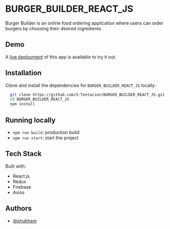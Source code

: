 # BURGER_BUILDER_REACT_JS

Burger Builder is an online food ordering application where users can order burgers by choosing their desired ingredients.

## Demo

A [live deployment](https://burgerbuildup.netlify.app/) of this app is available to try it out.


## Installation 

Clone and install the dependencies for `BURGER_BUILDER_REACT_JS` locally:

```bash 
  git clone https://github.com/S-Tentacion/BURGER_BUILDER_REACT_JS.git
  cd BURGER_BUILDER_REACT_JS
  npm install
```
    
## Running locally

* `npm run build`: production build
* `npm run start`: start the project

## Tech Stack

Built with:

* React.js
* Redux
* Firebase
* Axios
  
## Authors

- [@shubham](https://github.com/S-Tentacion)
